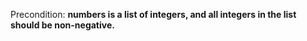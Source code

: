 Precondition: **numbers is a list of integers, and all integers in the list should be non-negative.**